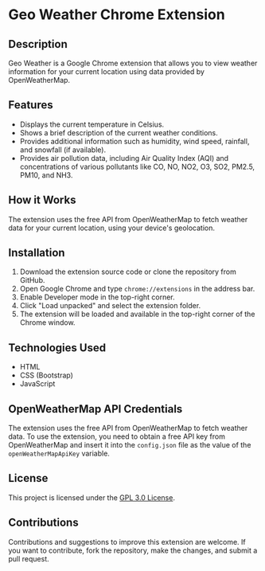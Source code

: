# Geo Weather Chrome Extension

## Description

Geo Weather is a Google Chrome extension that allows you to view weather information for your current location using data provided by OpenWeatherMap.

## Features

- Displays the current temperature in Celsius.
- Shows a brief description of the current weather conditions.
- Provides additional information such as humidity, wind speed, rainfall, and snowfall (if available).
- Provides air pollution data, including Air Quality Index (AQI) and concentrations of various pollutants like CO, NO, NO2, O3, SO2, PM2.5, PM10, and NH3.

## How it Works

The extension uses the free API from OpenWeatherMap to fetch weather data for your current location, using your device's geolocation.

## Installation

1. Download the extension source code or clone the repository from GitHub.
2. Open Google Chrome and type `chrome://extensions` in the address bar.
3. Enable Developer mode in the top-right corner.
4. Click "Load unpacked" and select the extension folder.
5. The extension will be loaded and available in the top-right corner of the Chrome window.

## Technologies Used

- HTML
- CSS (Bootstrap)
- JavaScript

## OpenWeatherMap API Credentials

The extension uses the free API from OpenWeatherMap to fetch weather data. To use the extension, you need to obtain a free API key from OpenWeatherMap and insert it into the `config.json` file as the value of the `openWeatherMapApiKey` variable.

## License

This project is licensed under the [GPL 3.0 License](https://www.gnu.org/licenses/gpl-3.0.html).

## Contributions

Contributions and suggestions to improve this extension are welcome. If you want to contribute, fork the repository, make the changes, and submit a pull request.
